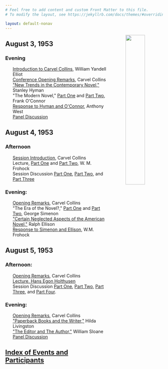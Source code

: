 ```yaml
---
# Feel free to add content and custom Front Matter to this file.
# To modify the layout, see https://jekyllrb.com/docs/themes/#overriding-theme-defaults

layout: default-nonav
---
```

<p align="center"><img align="right" width="35%" height="35%" src="fullsizeoutput_1950e.jpeg"/></p>

## August 3, 1953
### Evening
<ul style="list-style-type:none;">
<li style="list-style-type:none;"><a href="https://tanyaclement.github.io/harvard1953/august-3-evening-part-one">Introduction to Carvel Collins</a>, William Yandell Elliot</li> 
<li style="list-style-type:none;"><a href="https://tanyaclement.github.io/harvard1953/august-3-evening-part-one">Conference Opening Remarks</a>, Carvel Collins</li>
<li style="list-style-type:none;"><a href="https://tanyaclement.github.io/harvard1953/august-3-evening-part-one">"New Trends in the Contemporary Novel,"</a> Stanley Hyman</li> 
<li style="list-style-type:none;">"The Modern Novel," <a href="https://tanyaclement.github.io/harvard1953/august-3-evening-part-one">Part One</a> and <a href="https://tanyaclement.github.io/harvard1953/august-3-evening-part-two">Part Two</a>, Frank O'Connor 
 </li>
 <li style="list-style-type:none;"><a href="https://tanyaclement.github.io/harvard1953/august-3-evening-part-two">Response to Hyman and O'Connor</a>, Anthony West</li>
<li style="list-style-type:none;"><a href="https://tanyaclement.github.io/harvard1953/august-3-evening-part-two">Panel Discussion</a></li>
</ul>

## August 4, 1953
### Afternoon
<ul style="list-style-type: none;"><li style="list-style-type: none;"><a href="https://tanyaclement.github.io/harvard1953/august-4-afternoon-part-one">Session Introduction</a>, Carvel Collins</li>
<li style="list-style-type: none;">Lecture, <a href="https://tanyaclement.github.io/harvard1953/august-4-afternoon-part-one">Part One</a> and <a href="https://tanyaclement.github.io/harvard1953/august-4-afternoon-part-two">Part Two</a>, W. M. Frohock</li>
<li style="list-style-type: none;">Session Discussion <a href="https://tanyaclement.github.io/harvard1953/august-4-afternoon-part-two">Part One</a>, <a href="https://tanyaclement.github.io/harvard1953/august-4-afternoon-part-three">Part Two</a>, and <a href="https://tanyaclement.github.io/harvard1953/august-4-afternoon-part-four">Part Three</a></li></ul>

### Evening:
<ul style="list-style-type: none;">
<li><a href="https://tanyaclement.github.io/harvard1953/august-4-evening-part-one">Opening Remarks</a>,	Carvel Collins</li>
<li>"The Era of the Novel?," <a href="https://tanyaclement.github.io/harvard1953/august-4-evening-part-one">Part One</a> and <a href="https://tanyaclement.github.io/harvard1953/august-4-evening-part-two">Part Two</a>, George Simenon</li>
<li><a href="https://tanyaclement.github.io/harvard1953/august-4-evening-part-two">"Certain Neglected Aspects of the American Novel,"</a> Ralph Ellison</li> 
<li><a href="https://tanyaclement.github.io/harvard1953/august-4-evening-part-three">Response to Simenon and Ellison</a>, W.M. Frohock</li></ul>
 
## August 5, 1953
### Afternoon: 
<ul style="list-style-type: none;">
<li><a href="https://tanyaclement.github.io/harvard1953/august-5-afternoon-part-one">Opening Remarks</a>, Carvel Collins</li>
<li><a href="https://tanyaclement.github.io/harvard1953/august-5-afternoon-part-one">Lecture, Hans Egon Holthusen</a></li>
<li>Session Discussion <a href="https://tanyaclement.github.io/harvard1953/august-5-afternoon-part-one">Part One</a>, <a href="https://tanyaclement.github.io/harvard1953/august-5-afternoon-part-two">Part Two</a>, <a href="https://tanyaclement.github.io/harvard1953/august-5-afternoon-part-three">Part Three</a>, and <a href="https://tanyaclement.github.io/harvard1953/august-5-afternoon-part-four">Part Four</a>. </li></ul>

### Evening: 
<ul style="list-style-type: none;">
<li><a href="https://tanyaclement.github.io/harvard1953/august-5-evening-part-one">Opening Remarks</a>, Carvel Collins	</li>
<li><a href="https://tanyaclement.github.io/harvard1953/august-5-evening-part-one">"Paperback Books and the Writer,"</a> Hilda Livingston</li>
<li><a href="https://tanyaclement.github.io/harvard1953/august-5-evening-part-one">"The Editor and The Author,"</a> William Sloane</li>
<li><a href="https://tanyaclement.github.io/harvard1953/august-5-evening-part-two">Panel Discussion</a></li> </ul>

## <a href="https://tanyaclement.github.io/harvard1953/term_index">Index of Events and Participants</a>
